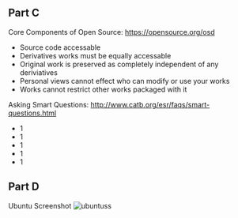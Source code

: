 Part C
------
Core Components of Open Source: https://opensource.org/osd
 - Source code accessable
 - Derivatives works must be equally accessable
 - Original work is preserved as completely independent of any deriviatives
 - Personal views cannot effect who can modify or use your works
 - Works cannot restrict other works packaged with it

Asking Smart Questions: http://www.catb.org/esr/faqs/smart-questions.html
 - 1
 - 1
 - 1
 - 1
 - 1



Part D
------
Ubuntu Screenshot ![ubuntuss](CSCI-49XX/Labs/Lab1/ubuntuss.PNG)
